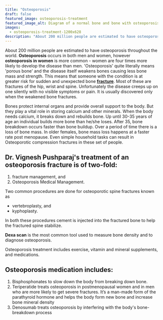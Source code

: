 ```yaml
---
title: "Osteoporosis"
draft: false
featured_image: osteoporosis-treatment
featured_image_alt: Diagram of a normal bone and bone with osteoporosis
images:
  - osteoporosis-treatment-1200x628
description: "About 200 million people are estimated to have osteoporosis throughout the world. Osteoporosis occurs in both men and women, however osteoporosis in women is more common - women are four times more likely to develop the disease than men."
---
```


About 200 million people are estimated to have osteoporosis throughout the world. **Osteoporosis** occurs in both men and women, however **osteoporosis in women** is more common - women are four times more likely to develop the disease than men.<!--more--> 'Osteoporosis' quite literally means 'porous bone' and the disease itself weakens bones causing less bone mass and strength. This means that someone with the condition is at greater risk for sudden and unexpected bone [**fracture**](/fracture-management). Most of these are fractures of the hip, wrist and spine. Unfortunately the disease creeps up on one silently with no visible symptoms or pain. It is usually discovered only when the weakened bone fractures.

Bones protect internal organs and provide overall support to the body. But they play a vital role in storing calcium and other minerals. When the body needs calcium, it breaks down and rebuilds bone. Up until 30-35 years of age an individual builds more bone than he/she loses. After 35, bone breakdown occurs faster than bone buildup. Over a period of time there is a loss of bone mass. In older females, bone mass loss happens at a faster rate post menopause. Even simple household tasks can result in Osteoporotic compression fractures in these set of people.

## Dr. Vignesh Pushparaj's treatment of an osteoporosis fracture is of two-fold:

1. fracture management, and
2. Osteoporosis Medical Management.

Two common procedures are done for osteoporotic spine fractures known as

- vertebroplasty, and
- kyphoplasty.

In both these procedures cement is injected into the fractured bone to help the fractured spine stabilize.

**Dexa scan** is the most common tool used to measure bone density and to diagnose osteoporosis.

Osteoporosis treatment includes exercise, vitamin and mineral supplements, and medications.

## Osteoporosis medication includes:

1. Bisphosphonates to slow down the body from breaking down bone.
2. Teriperatide treats osteoporosis in postmenopausal women and in men who are more likely to get severe fractures. It’s a man-made form of the parathyroid hormone and helps the body form new bone and increase bone mineral density
3. Denosumab treats osteoporosis by interfering with the body's bone-breakdown process

